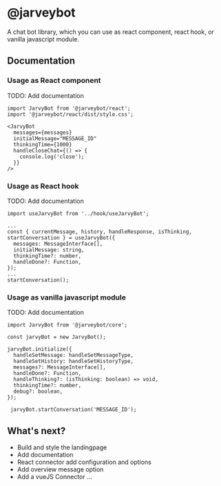 # @jarveybot
A chat bot library, which you can use as react component, react hook, or vanilla javascript module.

## Documentation

### Usage as React component
TODO: Add documentation

```
import JarvyBot from '@jarveybot/react';
import '@jarveybot/react/dist/style.css';

<JarvyBot
  messages={messages}
  initialMessage="MESSAGE_ID"
  thinkingTime={1000}
  handleCloseChat={() => {
    console.log('close');
  }}
/>
```

### Usage as React hook
TODO: Add documentation

```
import useJarvyBot from '../hook/useJarvyBot';

...
const { currentMessage, history, handleResponse, isThinking, startConversation } = useJarvyBot({
  messages: MessageInterface[],
  initialMessage: string,
  thinkingTime?: number,
  handleDone?: Function,
});
...
startConversation();
```

### Usage as vanilla javascript module
TODO: Add documentation

```
import JarvyBot from '@jarveybot/core';

const jarvyBot = new JarvyBot();

jarvyBot.initialize({
  handleSetMessage: handleSetMessageType,
  handleSetHistory: handleSetHistoryType,
  messages?: MessageInterface[],
  handleDone?: Function,
  handleThinking?: (isThinking: boolean) => void,
  thinkingTime?: number,
  debug?: boolean,
});

 jarvyBot.startConversation('MESSAGE_ID');
```

## What's next?
* Build and style the landingpage
* Add documentation
* React connector add configuration and options
* Add overview message option
* Add a vueJS Connector
...
